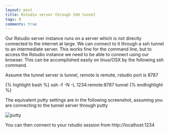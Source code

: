 ```yaml
---
layout: post
title: Rstudio server through SSH tunnel
tags: R
comments: true
---
```


Our Rstudio server instance runs on a server which is not directly connected to the internet at large.  We can connect to it through a ssh tunnel to an intermediate server.  This works fine for the command line, but to access the Rstudio instance we need to be able to connect using our browser.  This can be accomplished easily on linux/OSX by the following ssh command.

Assume the tunnel server is tunnel, remote is remote, rstudio port is 8787


{% highlight bash %}
ssh -f -N -L 1234:remote:8787 tunnel
{% endhighlight %}

The equivalent putty settings are in the following screenshot, assuming you are connecting to the tunnel server through putty

![putty](https://dl.dropbox.com/u/16233623/figure/rstudio-remote-putty.png)

You can then connect to your rstudio session from http://localhost:1234
